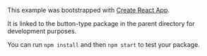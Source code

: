This example was bootstrapped with [Create React App](https://github.com/facebook/create-react-app).

It is linked to the button-type package in the parent directory for development purposes.

You can run `npm install` and then `npm start` to test your package.
